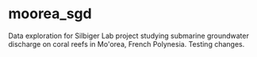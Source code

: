 # moorea_sgd
Data exploration for Silbiger Lab project studying submarine groundwater discharge on coral reefs in Mo'orea, French Polynesia. Testing changes.